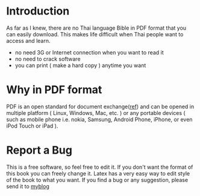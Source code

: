 # Introduction #


As far as I knew, there are no Thai language Bible in PDF format that you can easily download. This makes life difficult when Thai people want to access and learn.

  * no need 3G or Internet connection when you want to read it
  * no need to crack software
  * you can print ( make a hard copy ) anytime you want

# Why in PDF format #

PDF is an open standard for document exchange([ref](http://en.wikipedia.org/wiki/Portable_Document_Format)) and can be opened in multiple platform ( Linux, Windows, Mac, etc. ) or any portable devices ( such as mobile phone i.e. nokia, Samsung, Android Phone, iPhone, or even iPod Touch or iPad ).

# Report a Bug #

This is a free software, so feel free to edit it. If you don't want the format of this book you can freely change it. Latex has a very easy way to edit style of the book to what you want. If you find a bug or any suggestion, please send it to  [myblog](http://dsin.blogspot.com/2010/08/thai-bible-pdf-version.html)